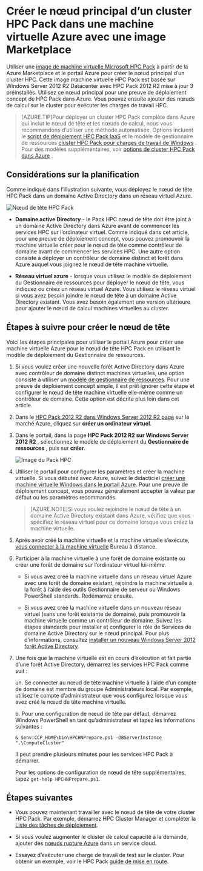 <properties
 pageTitle="Créer un nœud de tête HPC Pack dans une machine virtuelle Azure | Microsoft Azure"
 description="Découvrez comment utiliser le portail Azure et le modèle de déploiement du Gestionnaire de ressources pour créer un nœud de tête Microsoft HPC Pack dans une machine virtuelle Azure."
 services="virtual-machines-windows"
 documentationCenter=""
 authors="dlepow"
 manager="timlt"
 editor=""
 tags="azure-resource-manager,hpc-pack"/>
<tags
ms.service="virtual-machines-windows"
 ms.devlang="na"
 ms.topic="article"
 ms.tgt_pltfrm="vm-windows"
 ms.workload="big-compute"
 ms.date="08/17/2016"
 ms.author="danlep"/>

# <a name="create-the-head-node-of-an-hpc-pack-cluster-in-an-azure-vm-with-a-marketplace-image"></a>Créer le nœud principal d’un cluster HPC Pack dans une machine virtuelle Azure avec une image Marketplace


Utiliser une [image de machine virtuelle Microsoft HPC Pack](https://azure.microsoft.com/marketplace/partners/microsoft/hpcpack2012r2onwindowsserver2012r2/) à partir de la Azure Marketplace et le portail Azure pour créer le nœud principal d’un cluster HPC. Cette image machine virtuelle HPC Pack est basée sur Windows Server 2012 R2 Datacenter avec HPC Pack 2012 R2 mise à jour 3 préinstallés. Utilisez ce nœud principal pour une preuve de déploiement concept de HPC Pack dans Azure. Vous pouvez ensuite ajouter des nœuds de calcul sur le cluster pour exécuter les charges de travail HPC.



>[AZURE.TIP]Pour déployer un cluster HPC Pack complète dans Azure qui inclut le nœud de tête et les nœuds de calcul, nous vous recommandons d’utiliser une méthode automatisée. Options incluent le [script de déploiement HPC Pack IaaS](virtual-machines-windows-classic-hpcpack-cluster-powershell-script.md) et le modèle de gestionnaire de ressources [cluster HPC Pack pour charges de travail de Windows](https://azure.microsoft.com/marketplace/partners/microsofthpc/newclusterwindowscn/) . Pour des modèles supplémentaires, voir [options de cluster HPC Pack dans Azure](virtual-machines-windows-hpcpack-cluster-options.md) . 


## <a name="planning-considerations"></a>Considérations sur la planification

Comme indiqué dans l’illustration suivante, vous déployez le nœud de tête HPC Pack dans un domaine Active Directory dans un réseau virtuel Azure.

![Nœud de tête HPC Pack][headnode]

* **Domaine active Directory** - le Pack HPC nœud de tête doit être joint à un domaine Active Directory dans Azure avant de commencer les services HPC sur l’ordinateur virtuel. Comme indiqué dans cet article, pour une preuve de déploiement concept, vous pouvez promouvoir la machine virtuelle créer pour le nœud de tête comme contrôleur de domaine avant de commencer les services HPC. Une autre option consiste à déployer un contrôleur de domaine distinct et forêt dans Azure auquel vous joignez le nœud de tête machine virtuelle.

* **Réseau virtuel azure** - lorsque vous utilisez le modèle de déploiement du Gestionnaire de ressources pour déployer le nœud de tête, vous indiquez ou créez un réseau virtuel Azure. Vous utilisez le réseau virtuel si vous avez besoin joindre le nœud de tête à un domaine Active Directory existant. Vous avez besoin également une version ultérieure pour ajouter le nœud de calcul machines virtuelles au cluster.

    
## <a name="steps-to-create-the-head-node"></a>Étapes à suivre pour créer le nœud de tête

Voici les étapes principales pour utiliser le portail Azure pour créer une machine virtuelle Azure pour le nœud de tête HPC Pack en utilisant le modèle de déploiement du Gestionnaire de ressources. 


1. Si vous voulez créer une nouvelle forêt Active Directory dans Azure avec contrôleur de domaine distinct machines virtuelles, une option consiste à utiliser un [modèle de gestionnaire de ressources](https://azure.microsoft.com/documentation/templates/active-directory-new-domain-ha-2-dc/). Pour une preuve de déploiement concept simple, il est prêt ignorer cette étape et configurer le nœud de tête machine virtuelle elle-même comme un contrôleur de domaine. Cette option est décrite plus loin dans cet article.
    
2. Dans le [HPC Pack 2012 R2 dans Windows Server 2012 R2 page](https://azure.microsoft.com/marketplace/partners/microsoft/hpcpack2012r2onwindowsserver2012r2/) sur le marché Azure, cliquez sur **créer un ordinateur virtuel**. 

3. Dans le portail, dans la page **HPC Pack 2012 R2 sur Windows Server 2012 R2** , sélectionnez le modèle de déploiement du **Gestionnaire de ressources** , puis sur **créer**.

    ![Image du Pack HPC][marketplace]

4. Utiliser le portail pour configurer les paramètres et créer la machine virtuelle. Si vous débutez avec Azure, suivez le didacticiel [créer une machine virtuelle Windows dans le portail Azure](virtual-machines-windows-hero-tutorial.md). Pour une preuve de déploiement concept, vous pouvez généralement accepter la valeur par défaut ou les paramètres recommandés.

    >[AZURE.NOTE]Si vous voulez rejoindre le nœud de tête à un domaine Active Directory existant dans Azure, vérifiez que vous spécifiez le réseau virtuel pour ce domaine lorsque vous créez la machine virtuelle.
       
4. Après avoir créé la machine virtuelle et la machine virtuelle s’exécute, [vous connecter à la machine virtuelle](virtual-machines-windows-connect-logon.md) Bureau à distance. 

5. Participer à la machine virtuelle à une forêt de domaine existante ou créer une forêt de domaine sur l’ordinateur virtuel lui-même.

    * Si vous avez créé la machine virtuelle dans un réseau virtuel Azure avec une forêt de domaine existant, rejoindre la machine virtuelle à la forêt à l’aide des outils Gestionnaire de serveur ou Windows PowerShell standards. Redémarrez ensuite.

    * Si vous avez créé la machine virtuelle dans un nouveau réseau virtuel (sans une forêt existante de domaine), puis promouvoir la machine virtuelle comme un contrôleur de domaine. Suivez les étapes standards pour installer et configurer le rôle de Services de domaine Active Directory sur le nœud principal. Pour plus d’informations, consultez [installer un nouveau Windows Server 2012 forêt Active Directory](https://technet.microsoft.com/library/jj574166.aspx).

5. Une fois que la machine virtuelle est en cours d’exécution et fait partie d’une forêt Active Directory, démarrez les services HPC Pack comme suit :

    un. Se connecter au nœud de tête machine virtuelle à l’aide d’un compte de domaine est membre du groupe Administrateurs local. Par exemple, utilisez le compte d’administrateur que vous configurez lorsque vous avez créé le nœud de tête machine virtuelle.

    b. Pour une configuration de nœud de tête par défaut, démarrez Windows PowerShell en tant qu’administrateur et tapez les informations suivantes :

    ```
    & $env:CCP_HOME\bin\HPCHNPrepare.ps1 –DBServerInstance ".\ComputeCluster"
    ```

    Il peut prendre plusieurs minutes pour les services HPC Pack à démarrer.

    Pour les options de configuration de nœud de tête supplémentaires, tapez `get-help HPCHNPrepare.ps1`.


## <a name="next-steps"></a>Étapes suivantes

* Vous pouvez maintenant travailler avec le nœud de tête de votre cluster HPC Pack. Par exemple, démarrez HPC Cluster Manager et compléter la [Liste des tâches de déploiement](https://technet.microsoft.com/library/jj884141.aspx).
* Si vous voulez augmenter le cluster de calcul capacité à la demande, ajouter des [nœuds rupture Azure](virtual-machines-windows-classic-hpcpack-cluster-node-burst.md) dans un service cloud. 

* Essayez d’exécuter une charge de travail de test sur le cluster. Pour obtenir un exemple, voir le HPC Pack [guide de mise en route](https://technet.microsoft.com/library/jj884144).

<!--Image references-->
[headnode]: ./media/virtual-machines-windows-hpcpack-cluster-headnode/headnode.png
[marketplace]: ./media/virtual-machines-windows-hpcpack-cluster-headnode/marketplace.png
